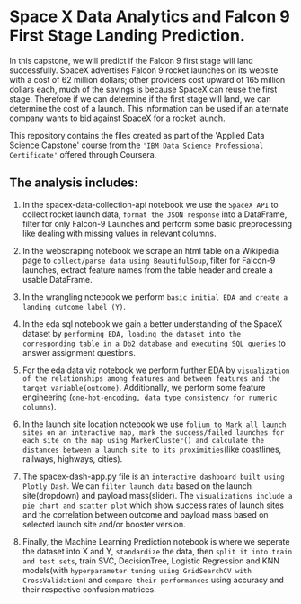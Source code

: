 # Space X Data Analytics and Falcon 9 First Stage Landing Prediction.
In this capstone, we will predict if the Falcon 9 first stage will land successfully. SpaceX advertises Falcon 9 rocket launches on its website with a cost of 62 million dollars; other providers cost upward of 165 million dollars each, much of the savings is because SpaceX can reuse the first stage. Therefore if we can determine if the first stage will land, we can determine the cost of a launch. This information can be used if an alternate company wants to bid against SpaceX for a rocket launch.

This repository contains the files created as part of the 'Applied Data Science Capstone' course from the `'IBM Data Science Professional Certificate'` offered through Coursera.

## The analysis includes:

1. In the spacex-data-collection-api notebook we use the `SpaceX API` to collect rocket launch data, `format the JSON response` into a DataFrame, filter for only Falcon-9 Launches and perform some basic preprocessing like dealing with missing values in relevant columns.

2. In the webscraping notebook we scrape an html table on a Wikipedia page to `collect/parse data using BeautifulSoup`, filter for Falcon-9 launches, extract feature names from the table header and create a usable DataFrame.

3. In the wrangling notebook we perform `basic initial EDA and create a landing outcome label (Y)`.

4. In the eda sql notebook we gain a better understanding of the SpaceX dataset by `performing EDA, loading the dataset into the corresponding table in a Db2 database and executing SQL queries` to answer assignment questions.

5. For the eda data viz notebook we perform further EDA by `visualization of the relationships among features and between features and the target variable(outcome)`. Additionally, we perform some feature engineering (`one-hot-encoding, data type consistency for numeric columns`).

6. In the launch site location notebook we use `folium to Mark all launch sites on an interactive map, mark the success/failed launches for each site on the map using MarkerCluster() and calculate the distances between a launch site to its proximities`(like coastlines, railways, highways, cities).

7. The spacex-dash-app.py file is an `interactive dashboard built using Plotly Dash`. We can `filter launch data` based on the launch site(dropdown) and payload mass(slider). The `visualizations include a pie chart and scatter plot` which show success rates of launch sites and the correlation between outcome and payload mass based on selected launch site and/or booster version.

8. Finally, the Machine Learning Prediction notebook is where we seperate the dataset into X and Y, `standardize` the data, then `split it into train and test sets`, train SVC, DecisionTree, Logistic Regression and KNN models(with `hyperparameter tuning using GridSearchCV with CrossValidation`) and `compare their performances` using accuracy and their respective confusion matrices.
